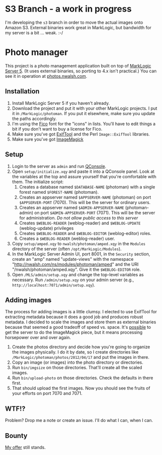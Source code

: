 # S3 Branch - a work in progress

I'm developing the `s3` branch in order to move the actual images onto Amazon
S3. External binaries work great in MarkLogic, but bandwidth for my server
is a bit ... weak. :-/

# Photo manager

This project is a photo management application built on top of
[MarkLogic Server 5](http://www.marklogic.com/product/marklogic-server.html).
(It uses external binaries, so porting to 4.x isn't practical.)
You can see it in operation at
[photos.nwalsh.com](http://photos.nwalsh.com/).

## Installation

1. Install MarkLogic Server 5 if you haven't already.
1. Download the project and put it with your other MarkLogic projects. I put
   it in `/MarkLogic/photoman`. If you put it elsewhere, make sure you update
   the paths accordingly.
2. I'm using the [Fico](http://fico.lensco.be) font for the "icons" in lists.
   You'll have to edit things a bit if you don't want to buy a license for
   Fico.
3. Make sure you've got [ExifTool](http://en.wikipedia.org/wiki/ExifTool) and
   the Perl `Image::ExifTool` libraries.
4. Make sure you've got [ImageMagick](http://en.wikipedia.org/wiki/ImageMagick)

## Setup

1. Login to the server as `admin` and run [QConsole](http://localhost:8000/qconsole/).
2. Open `setup/initialize.xqy` and paste it into a QConsole panel. Look at the
   variables at the top and assure yourself that you're comfortable with them.
   The initialize script:
   1. Creates a database named `$DATABASE-NAME` (photoman) with a single
      forest named `$FOREST-NAME` (photoman).
   2. Creates an appserver named `$APPSERVER-NAME` (photoman) on port
      `$APPSERVER-PORT` (7070). This will be the server for ordinary users.
   3. Creates an appserver named `$ADMIN-APPSERVER-NAME` (photoman-admin) on port
      `$ADMIN-APPSERVER-PORT` (7071). This will be the server for administration.
      *Do not allow public access to this server*
   4. Creates `$WEBLOG-READER` (weblog-reader) and `$WEBLOG-UPDATE` (weblog-update) privileges
   5. Creates `$WEBLOG-READER` and `$WEBLOG-EDITOR` (weblog-editor) roles.
   5. Creates a `$WEBLOG-READER` (weblog-reader) user.
3. Copy `setup/amped.xqy` to `nwalsh/photoman/amped.xqy` in the `Modules` directory
   of the server (often `/opt/MarkLogic/Modules`).
4. In the MarkLogic Server Admin UI, port 8001, in the `Security` section,
   create an "amp" named "update-views" with the namespace
   "http://nwalsh.com/ns/modules/photoman/amped" and the URI
   "/nwalsh/photoman/amped.xqy". Give it the `$WEBLOG-EDITOR` role.
5. Open `/MLS/admin/setup.xqy` and change the top-level variables as necessary.
   Run `/admin/setup.xqy` on your admin server (e.g., `http://localhost:7071/admin/setup.xqy`).

## Adding images

The process for adding images is a little clumsy. I elected to use
ExifTool for extracting metadata because it does a good job and
produces robust metadata. I decided to scale the images and store them
as external binaries because that seemed a good tradeoff of speed vs.
space. It's
[possible](http://blog.davidcassel.net/2012/01/sneak-peak-imagemagick-in-marklogic/)
to get the server to do the ImageMagick piece, but it means processing
horsepower over and over again.

1. Create the photos directory and decide how you're
   going to organize the images physically. I do it by date, so I create directories
   like `/MarkLogic/photoman/photos/2012/04/17` and put the images in there.
2. Copy an image (or images) into the photo directory or directories.
3. Run `bin/imgsize` on those directories. That'll create all the scaled images.
4. Run `bin/upload-photo` on those directories. Check the defaults in there first.
5. That should upload the first images. Now you should see the fruits of your
   efforts on port 7070 and 7071.

## WTF!?

Problem? Drop me a note or create an issue. I'll do what I can, when I can.

## Bounty

[My offer](https://twitter.com/#!/ndw/status/182284997493919744) still stands.


